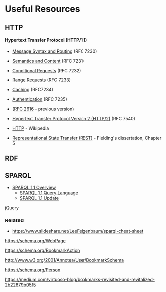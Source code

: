# Useful Resources

## HTTP

#### Hypertext Transfer Protocol (HTTP/1.1)
* [Message Syntax and Routing](https://tools.ietf.org/html/rfc7230) (RFC 7230)
* [Semantics and Content](https://tools.ietf.org/html/rfc7231) (RFC 7231)
* [Conditional Requests](https://tools.ietf.org/html/rfc7232) (RFC 7232)
* [Range Requests](https://tools.ietf.org/html/rfc7233) (RFC 7233)
* [Caching](https://tools.ietf.org/html/rfc7234) (RFC7234)
* [Authentication](https://tools.ietf.org/html/rfc7235) (RFC 7235)
* ([RFC 2616](https://tools.ietf.org/html/rfc2616) - previous version)

* [Hypertext Transfer Protocol Version 2 (HTTP/2)](https://tools.ietf.org/html/rfc7540) (RFC 7540)

* [HTTP](https://en.wikipedia.org/wiki/Hypertext_Transfer_Protocol) - Wikipedia

* [Representational State Transfer (REST)](https://www.ics.uci.edu/~fielding/pubs/dissertation/rest_arch_style.htm) - Fielding's dissertation, Chapter 5

## RDF

## SPARQL


* [SPARQL 1.1 Overview](https://www.w3.org/TR/sparql11-overview/)
  * [SPARQL 1.1 Query Language](http://www.w3.org/TR/2013/REC-sparql11-query-20130321)
  * [SPARQL 1.1 Update](http://www.w3.org/TR/2013/REC-sparql11-update-20130321)

jQuery

### Related

  * https://www.slideshare.net/LeeFeigenbaum/sparql-cheat-sheet

https://schema.org/WebPage

https://schema.org/BookmarkAction

http://www.w3.org/2001/Annotea/User/BookmarkSchema

https://schema.org/Person

https://medium.com/virtuoso-blog/bookmarks-revisited-and-revitalized-2b22879b05f5

